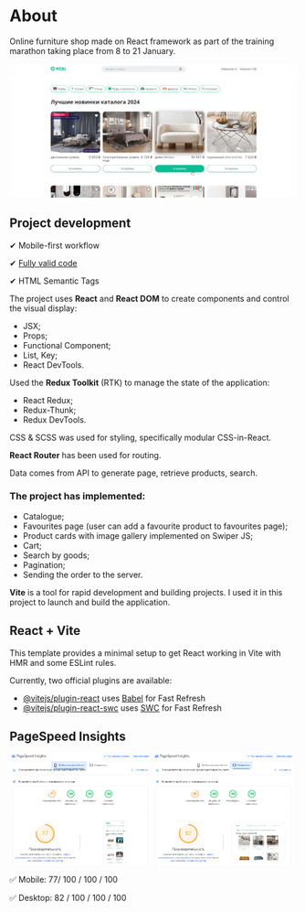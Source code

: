 # About

Online furniture shop made on React framework as part of the training marathon taking place from 8 to 21 January.

![](https://github.com/getFrontend/react-app-MEBL-shop/blob/main/mebl_preview.png?raw=true)

## Project development


✔ Mobile-first workflow

✔ [Fully valid code](https://validator.w3.org/nu/?doc=https%3A%2F%2Fmebl-shop.vercel.app%2F)

✔ HTML Semantic Tags

The project uses **React** and **React DOM** to create components and control the visual display:

- JSX;
- Props;
- Functional Component;
- List, Key;
- React DevTools.

Used the **Redux Toolkit** (RTK) to manage the state of the application:

- React Redux;
- Redux-Thunk;
- Redux DevTools.

CSS & SCSS was used for styling, specifically modular CSS-in-React.

**React Router** has been used for routing.

Data comes from API to generate page, retrieve products, search.

###  The project has implemented:

- Catalogue;
- Favourites page (user can add a favourite product to favourites page);
- Product cards with image gallery implemented on Swiper JS;
- Cart;
- Search by goods;
- Pagination;
- Sending the order to the server.

**Vite** is a tool for rapid development and building projects. I used it in this project to launch and build the application.

## React + Vite

This template provides a minimal setup to get React working in Vite with HMR and some ESLint rules.

Currently, two official plugins are available:

- [@vitejs/plugin-react](https://github.com/vitejs/vite-plugin-react/blob/main/packages/plugin-react/README.md) uses [Babel](https://babeljs.io/) for Fast Refresh
- [@vitejs/plugin-react-swc](https://github.com/vitejs/vite-plugin-react-swc) uses [SWC](https://swc.rs/) for Fast Refresh

## PageSpeed Insights

<img src="https://github.com/getFrontend/react-app-MEBL-shop/blob/main/public/images/pagespeed-mobile.png?raw=true" width="49%"/> <img src="https://github.com/getFrontend/react-app-MEBL-shop/blob/main/public/images/pagespeed-desktop.png?raw=true" width="49%"/>

✅ Mobile: 77/ 100 / 100 / 100

✅ Desktop: 82 / 100 / 100 / 100